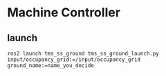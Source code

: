 # Machine Controller

## launch

```
ros2 launch tms_ss_ground tms_ss_ground_launch.py input/occupancy_grid:=/input/occupancy_grid ground_name:=name_you_decide
```
